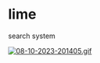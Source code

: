 # lime

search system

[![08-10-2023-201405.gif](https://i.postimg.cc/4NJnGV9x/08-10-2023-201405.gif)](https://postimg.cc/CdQwHZ73)
